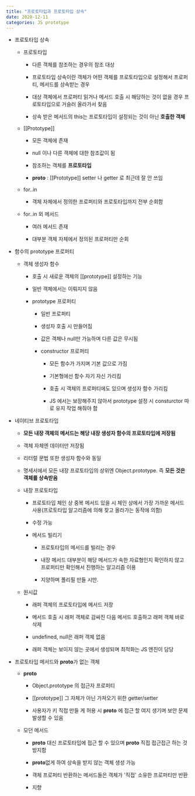 ```yaml
---
title: "프로토타입과 프로토타입 상속"
date: 2020-12-11
categories: JS prototype
---
```


- 프로토타입 상속

  - 프로토타입

    - 다른 객체를 참조하는 경우의 참조 대상

    - 프로토타입 상속이란 객체가 어떤 객체를 프로토타입으로 설정해서 프로퍼티, 메서드를 상속받는 경우

    - 대상 객체에서 프로퍼티 읽거나 메서드 호출 시 해당하는 것이 없을 경우 프로토타입으로 거슬러 올라가서 찾음

    - 상속 받은 메서드의 this는 프로토타입이 설정되는 것이 아닌 **호출한 객체**

  - [[Prototype]]

    - 모든 객체에 존재

    - null 이나 다른 객체에 대한 참조값이 됨

    - 참조하는 객체를 **프로토타입**

    - **proto** : [[Prototype]] setter 나 getter 로 최근데 잘 안 쓰임

  - for..in

    - 객체 자체에서 정의한 프로퍼티와 프로토타입까지 전부 순회함

  - for..in 외 메서드

    - 여러 메서드 존재

    - 대부분 객체 자체에서 정의된 프로퍼티만 순회

- 함수의 prototype 프로퍼티

  - 객체 생성자 함수

    - 호출 시 새로운 객체의 [[prototype]] 설정하는 기능

    - 일반 객체에서는 이뤄지지 않음

    - prototype 프로퍼티

      - 일반 프로퍼티

      - 생성자 호출 시 만들어짐

      - 값은 객체나 null만 가능하며 다른 값은 무시됨

      - constructor 프로퍼티

        - 모든 함수가 가지며 기본 값으로 가짐

        - 기본형에선 함수 자기 자신 가리킴

        - 호출 시 객체의 프로퍼티에도 있으며 생성자 함수 가리킴

        - JS 에서는 보장해주지 않아서 prototype 설정 시 consturctor 따로 유지 작업 해줘야 함

- 네이티브 프로토타입

  - **모든 내장 객체의 메서드는 해당 내장 생성자 함수의 프로토타입에 저장됨**

  - 객체 자체엔 데이터만 저장됨

  - 리터럴 문법 또한 생성자 함수와 동일

  - 명세서에서 모든 내장 프로토타입의 상위엔 Object.prototype. 즉 **모든 것은 객체를 상속받음**

  - 내장 프로토타입

    - 프로토타입 체인 상 중복 메서드 있을 시 체인 상에서 가장 가까운 메서드 사용(프로토타입 알고리즘에 의해 찾고 올라가는 동작에 의함)

    - 수정 가능

    - 메서드 빌리기

      - 프로토타입의 메서드를 빌리는 경우

      - 내장 메서드 대부분이 해당 메서드가 속한 자료형인지 확인하지 않고 프로퍼티만 확인해서 진행하는 알고리즘 이용

      - 지양하며 폴리필 만들 시만.

  - 원시값

    - 래퍼 객체의 프로토타입에 메서드 저장

    - 메서드 호출 시 래퍼 객체로 감싸진 다음 메서드 호출하고 래퍼 객체 바로 삭제

    - undefined, null은 래퍼 객체 없음

    - 래퍼 객체는 보이지 않는 곳에서 생성되며 최적화는 JS 엔진이 담당

- 프로토타입 메서드와 **proto**가 없는 객체

  - **proto**

    - Object.prototype 의 접근자 프로퍼티

    - [[prototype]] 그 자체가 아닌 가져오기 위한 getter/setter

    - 사용자가 키 직접 만들 게 허용 시 **proto** 에 접근 할 여지 생기며 보안 문제 발생할 수 있음

  - 모던 메서드

    - **proto** 대신 프로토타입에 접근 할 수 있으며 **proto** 직접 접근접근 하는 것 방지함

    - **proto**없게 하여 상속을 받지 않는 객체 생성 가능

    - 객체 프로퍼티 반환하는 메서드들은 객체가 '직접' 소유한 프로퍼티만 반환

    - 지향
